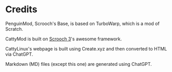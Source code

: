# Credits

PenguinMod, Scrooch's Base, is based on TurboWarp, which is a mod of Scratch.

CattyMod is built on [Scrooch 3](https://scrooch-project.github.io/ad/build/ad.html?mod=CattyMod)'s awesome framework.

CattyLinux's webpage is built using Create.xyz and then converted to HTML via ChatGPT.

Markdown (MD) files (except this one) are generated using ChatGPT.
